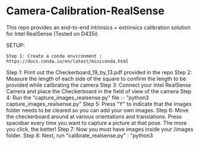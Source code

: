 # Camera-Calibration-RealSense
This repo provides an end-to-end intrinsics + extrinsics calibration solution for Intel RealSense (Tested on D435i)

SETUP: 
```
Step 1: Create a conda environment : https://docs.conda.io/en/latest/miniconda.html
```

Step 1: Print out the Checkerboard_19_by_13.pdf provided in the repo
Step 2: Measure the length of each side of the square to confirm the length to be provided while calibrating the camera
Step 3: Connect your Intel RealSense Camera and place the Checkerboard in the field of view of the camera
Step 4: Run the "capture_images_realsense.py" file :- "python3 capture_images_realsense.py"
Step 5: Press "Y" to indicate that the images folder needs to be cleared so you can add your own images. 
Step 6: Move the checkerboard around at various orientations and translations. Press spacebar every time you want to capture a picture at that pose. The more you click, the better!
Step 7: Now you must have images inside your /images folder. 
Step 8: Next, run "calibrate_realsense.py" : "python3 

